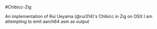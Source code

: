 #Chibicc-Zig

An implementation of Rui Ueyama (@rui314)'s Chibicc in Zig on OSX
I am attempting to emit aarch64 asm as output 


